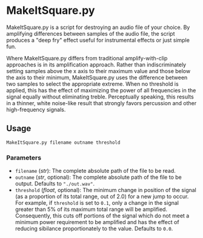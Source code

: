 # MakeItSquare.py

MakeItSquare.py is a script for destroying an audio file of your choice. By amplifying differences between samples of the audio file, the script produces a "deep fry" effect useful for instrumental effects or just simple fun.

Where MakeItSquare.py differs from traditional amplify-with-clip approaches is in its amplification approach. Rather than indiscriminately setting samples above the x axis to their maximum value and those below the axis to their minimum, MakeItSquare.py uses the difference between two samples to select the appropriate extreme. When no threshold is applied, this has the effect of maximizing the power of all frequencies in the signal equally without eliminating treble. Perceptually speaking, this results in a thinner, white noise-like result that strongly favors percussion and other high-frequency signals.

## Usage

`MakeItSquare.py filename outname threshold`

### Parameters

- `filename` (*str*): The complete absolute path of the file to be read.
- `outname` (*str*, optional): The complete absolute path of the file to be output. Defaults to `"./out.wav"`.
- `threshold` (*float*, optional): The minimum change in position of the signal (as a proportion of its total range, out of 2.0) for a new jump to occur. For example, if `threshold` is set to `0.1`, only a change in the signal greater than 5% of its maximum total range will be amplified. Consequently, this cuts off portions of the signal which do not meet a minimum power requirement to be amplified and has the effect of reducing sibilance proportionately to the value. Defaults to `0.0`.